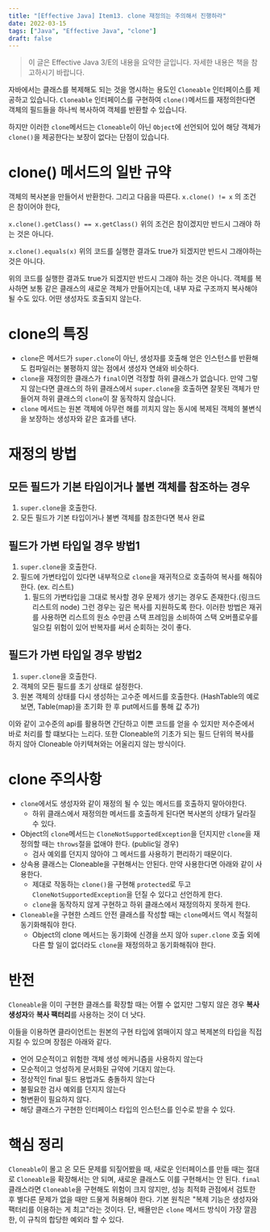 ```yaml
---
title: "[Effective Java] Item13. clone 재정의는 주의해서 진행하라"
date: 2022-03-15
tags: ["Java", "Effective Java", "clone"]
draft: false
---
```


> 이 글은 Effective Java 3/E의 내용을 요약한 글입니다. 자세한 내용은 책을 참고하시기 바랍니다.

자바에서는 클래스를 복제해도 되는 것을 명시하는 용도인 `Cloneable` 인터페이스를 제공하고 있습니다.
`Cloneable` 인터페이스를 구현하여 `clone()`메서드를 재정의한다면 객체의 필드들을 하나씩 복사하여 객체를 반환할 수 있습니다.

하지만 이러한 `clone`메서드는 `Cloneable`이 아닌 `Object`에 선언되어 있어 해당 객체가 `clone()`을 제공한다는 보장이 없다는 단점이 있습니다.

# clone() 메서드의 일반 규약
객체의 복사본을 만들어서 반환한다. 그리고 다음을 따른다.
`x.clone() != x` 의 조건은 참이어야 한다,

`x.clone().getClass() == x.getClass()`
위의 조건은 참이겠지만 반드시 그래야 하는 것은 아니다.

`x.clone().equals(x)`
위의 코드를 실행한 결과도 true가 되겠지만 반드시 그래야하는것은 아니다.

위의 코드를 실행한 결과도 true가 되겠지만 반드시 그래야 하는 것은 아니다.
객체를 복사하면 보통 같은 클래스의 새로운 객체가 만들어지는데, 내부 자료 구조까지 복사해야 될 수도 있다. 어떤 생성자도 호출되지 않는다.


# clone의 특징
- `clone`은 메서드가 `super.clone`이 아닌, 생성자를 호출해 얻은 인스턴스를 반환해도 컴파일러는 불평하지 않는 점에서 생성자 연쇄와 비슷하다.
- `clone`을 재정의한 클래스가 `final`이면 걱정할 하위 클래스가 없습니다.
만약 그렇지 않는다면 클래스의 하위 클래스에서 `super.clone`을 호출하면 잘못된 객체가 만들어져 하위 클래스의 `clone`이 잘 동작하지 않습니다.
- `clone` 메서드는 원본 객체에 아무런 해를 끼치지 않는 동시에 복제된 객체의 불변식을 보장하는 생성자와 같은 효과를 낸다.

# 재정의 방법
## 모든 필드가 기본 타임이거나 불변 객체를 참조하는 경우
1. `super.clone`을 호출한다.
2. 모든 필드가 기본 타입이거나 불변 객체를 참조한다면 복사 완료

## 필드가 가변 타입일 경우 방법1
1. `super.clone`을 호출한다.
2. 필드에 가변타입이 있다면 내부적으로 `clone`을 재귀적으로 호출하여 복사를 해줘야한다. (ex. 리스트)
    1. 필드의 가변타입을 그대로 복사할 경우 문제가 생기는 경우도 존재한다.(링크드 리스트의 node) 그런 경우는 깊은 복사를 지원하도록 한다.
       이러한 방법은 재귀를 사용하면 리스트의 원소 수만큼 스택 프레임을 소비하여 스택 오버플로우를 일으킬 위험이 있어 반복자를 써서 순회하는 것이 좋다.

## 필드가 가변 타입일 경우 방법2
1. `super.clone`을 호출한다.
2. 객체의 모든 필드를 초기 상태로 설정한다.
3. 원본 객체의 상태를 다시 생성하는 고수준 메서드를 호출한다. (HashTable의 예로 보면, Table(map)을 초기화 한 후 put메서드를 통해 값 추가)

이와 같이 고수준의 api를 활용하면 간단하고 이쁜 코드를 얻을 수 있지만 저수준에서 바로 처리를 할 떄보다는 느리다.
또한 Cloneable의 기초가 되는 필드 단위의 복사를 하지 않아 Cloneable 아키텍쳐와는 어울리지 않는 방식이다.


# clone 주의사항
- `clone`에서도 생성자와 같이 재정의 될 수 있는 메서드를 호출하지 말아야한다.
  - 하위 클래스에서 재정의한 메서드를 호출하게 된다면 복사본의 상태가 달라질 수 있다.
- Object의 `clone`메서드는 `CloneNotSupportedException`을 던지지만 `clone`을 재정의할 때는 `throws`절을 없애야 한다. (public일 경우)
  - 검사 예외를 던지지 않아야 그 메서드를 사용하기 편리하기 때문이다.
- 상속용 클래스는 Cloneable을 구현해서는 안된다. 만약 사용한다면 아래와 같이 사용한다.
  - 제대로 작동하는 `clone()`을 구현해 `protected`로 두고 `CloneNotSupportedException`을 던질 수 있다고 선언하게 한다.
  - `clone`을 동작하지 않게 구현하고 하위 클래스에서 재정의하지 못하게 한다.
- `Cloneable`을 구현한 스레드 안전 클래스를 작성할 때는 `clone`메서드 역시 적절히 동기화해줘야 한다.
  - Object의 clone 메서드는 동기화에 신경을 쓰지 않아 `super.clone` 호출 외에 다른 할 일이 없더라도 `clone`을 재정의하고 동기화해줘야 한다.

# 반전
`Cloneable`을 이미 구현한 클래스를 확장할 때는 어쩔 수 없지만 그렇지 않은 경우 **복사 생성자**와 **복사 팩터리**를 사용하는 것이 더 낫다.

이들을 이용하면 클라이언트는 원본의 구현 타입에 얽매이지 않고 복제본의 타입을 직접 지킬 수 있으며 장점은 아래와 같다.
- 언어 모순적이고 위험한 객체 생성 메커니즘을 사용하지 않는다
- 모순적이고 엉성하게 문서화된 규약에 기대지 않는다.
- 정상적인 final 필드 용법과도 충돌하지 않는다
- 불필요한 검사 예외를 던지지 않는다
- 형변환이 필요하지 않다.
- 해당 클래스가 구현한 인터페이스 타입의 인스턴스를 인수로 받을 수 있다.

# 핵심 정리
`Cloneable`이 몰고 온 모든 문제를 되짚어봤을 때, 새로운 인터페이스를 만들 때는 절대로 `Cloneable`을 확장해서는 안 되며,
새로운 클래스도 이를 구현해서는 안 된다. `final` 클래스라면 `Cloneable`을 구현해도 위험이 크지 않지만, 성능 최적화 관점에서 검토한 후
별다른 문제가 없을 때만 드물게 허용해야 한다. 기본 원칙은 "복제 기능은 생성자와 팩터리를 이용하는 게 최고"라는 것이다.
단, 배욜만은 `clone` 메서드 방식이 가장 깔끔한, 이 규칙의 합당한 예외라 할 수 있다.
